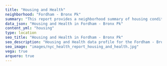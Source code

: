 ```yaml
---
title: "Housing and Health"
neighborhood: "Fordham - Bronx Pk"
summary: "This report provides a neighborhood summary of housing conditions and related health outcomes. It also describes population characteristics that can increase vulnerability to housing hazards."
data_json: "Housing and Health in Fordham - Bronx Pk"
content_yml: "housing"
type: location
seo_title: "Housing and Health in Fordham - Bronx Pk"
seo_description: "Housing and Health data profile for the Fordham - Bronx Pk neighborhood of NYC."
seo_image: "images/nyc_health_report_housing_and_health.jpg"
vega: true
arquero: true
---
```

